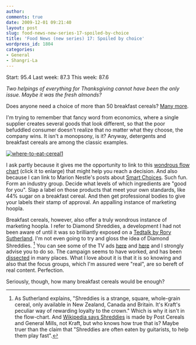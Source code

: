 ```yaml
---
author:
comments: true
date: 2009-12-01 09:21:40
layout: post
slug: food-news-new-series-17-spoiled-by-choice
title: 'Food News (new series) 17: Spoiled by choice'
wordpress_id: 1804
categories:
- General
- Shangri-La
---
```


Start: 95.4 Last week: 87.3 This week: 87.6

_Two helpings of everything for Thanksgiving cannot have been the only issue. Maybe it was the fresh almonds?_

Does anyone need a choice of more than 50 breakfast cereals? [Many more](http://en.wikipedia.org/wiki/List_of_breakfast_cereals).

I'm trying to remember that fancy word from economics, where a single supplier creates several goods that look different, so that the poor befuddled consumer doesn't realize that no matter what they choose, the company wins. It isn't a monopsony, is it? Anyway, detergents and breakfast cereals are among the classic examples.


[![where-to-eat-cereal1](/uploads/2009/11/where-to-eat-cereal1-369x1024.jpg)](/uploads/2009/11/where-to-eat-cereal1.jpg)


I ask partly because it gives me the opportunity to link to this [wondrous flow chart](http://eatingtheroad.wordpress.com/2009/11/23/what-should-i-eat-cereal-edition-flowchart/) (click it to enlarge) that might help you reach a decision. And also because I can link to Marion Nestle's posts about [Smart Choices](http://www.foodpolitics.com/tag/smart-choices/). Such fun. Form an industry group. Decide what levels of which ingredients are "good for you". Slap a label on those products that meet your own standards, like 44% sugar on a breakfast cereal. And then get professional bodies to give your labels their stamp of approval. An appalling instance of marketing hoopla. 

Breakfast cereals, however, also offer a truly wondrous instance of marketing hoopla. I refer to Diamond Shreddies, a development I had not been aware of until it was so brilliantly exposed on a [Tedtalk by Rory Sutherland](http://www.ted.com/talks/rory_sutherland_life_lessons_from_an_ad_man.html). I'm not even going to try and gloss the idea of Diamond Shreddies. [^fn1] You can see some of the TV ads [here](http://www.youtube.com/watch?v=7lOqeub3Koc) and [here](http://www.youtube.com/watch?v=BOuC5jjTZOI) and I strongly advise you to do so. The campaign seems to have worked, and has been [dissected](http://www.macleans.ca/business/companies/article.jsp?content=20080507_56414_56414&page=1) in many places. What I love about it is that it is so knowing and also that the focus groups, which I'm assured were "real", are so bereft of real content. Perfection.

Seriously, though, how many breakfast cereals would be enough?

[^fn1]: As Sutherland explains, "Shreddies is a strange, square, whole-grain cereal, only available in New Zealand, Canada and Britain. It's Kraft's peculiar way of rewarding loyalty to the crown." Which is why it isn't in the flow-chart. And [Wikipedia says Shreddies](http://en.wikipedia.org/wiki/Shreddies) is made by Post Cereals and General Mills, not Kraft, but who knows how true that is? Maybe truer than the claim that "Shreddies are often eaten by guitarists, to help them play fast".  
